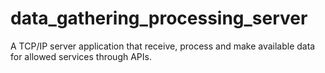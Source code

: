 # data_gathering_processing_server
A TCP/IP server application that receive, process and make available data for allowed services through APIs.
